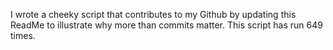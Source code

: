 I wrote a cheeky script that contributes to my Github by updating this ReadMe to illustrate why more than commits matter. This script has run 649 times.